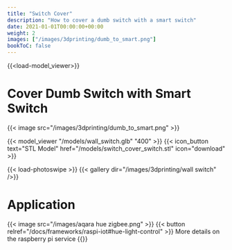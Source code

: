 ```yaml
---
title: "Switch Cover"
description: "How to cover a dumb switch with a smart switch"
date: 2021-01-01T00:00:00+00:00
weight: 2
images: ["/images/3dprinting/dumb_to_smart.png"]
bookToC: false
---
```

{{<load-model_viewer>}}

# Cover Dumb Switch with Smart Switch

{{< image src="/images/3dprinting/dumb_to_smart.png" >}}

{{< model_viewer "/models/wall_switch.glb" "400" >}}
{{< icon_button text="STL Model" href="/models/switch_cover_switch.stl" icon="download" >}}

{{< load-photoswipe >}}
{{< gallery dir="/images/3dprinting/wall switch" />}}

# Application

{{< image src="/images/aqara hue zigbee.png" >}}
{{< button relref="/docs/frameworks/raspi-iot#hue-light-control" >}} More details on the raspberry pi service {{</button>}}

